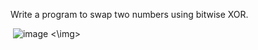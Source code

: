 Write a program to swap two numbers using bitwise XOR.

<img> ![image](https://github.com/user-attachments/assets/c7d663da-23c9-46cc-87b9-e08a8a098582) <\img>
